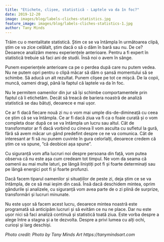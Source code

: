 ```yaml
---
title: "Etichete, clișee, statistică - Laptele va da în foc?"
date: 2019-12-20
image: images/blog/labels-cliches-statistics.jpg
feature_image: images/blog/labels-cliches-statistics-1.jpg
author: Tany Minds
---
```


Trăim cu o mentalitate statistică. Știm ce se va întâmpla în următoarea clipă, știm ce va zice celălalt, știm dacă o să o dăm în bară sau nu. De ce? Deoarece analizăm mereu experiențele anterioare. Pentru a fi expert în statistică trebuie să faci ani de studii. Însă noi o avem în sânge.

Punem experiențele anterioare ca pe o perdea după care nu putem vedea. Nu ne putem opri pentru o clipă măcar să dăm o șansă momentului să se schimbe. Să aducă un alt rezultat. Punem clișee pe tot ce mișcă. De la copii, muncă, oameni dragi, până la faptul că laptele va da în foc.

Nu le permitem oamenilor din jur să își schimbe comportamentele prin faptul că îi etichetăm. Decât să treacă de bariera noastră de analiză statistică se dau bătuți, deoarece e mai ușor.

Ce ar fi dacă fiecare nouă zi nu o vom mai umple dis-de-dimineață cu ceea ce știm că se va întâmpla. Ce ar fi dacă ziua va fi ca o foaie curată și o vom completa doar după ce se va întâmpla un lucru sau altul. Cât de transformator ar fi dacă vorbind cu cineva îl vom asculta cu sufletul la gură, fără să avem măcar un gând predefint despre ce ne va comunica. Cât de interesant ar fi să nu punem cuvinte în gura celorlalți, deoarece credem că știm ce va spune, ”că deobicei așa spune”.

Cu siguranță vom afla lucruri noi despre persoana din față, vom putea observa că nu este așa cum credeam tot timpul. Ne vom da seama că oamenii au mai multe laturi, pe lângă liniștiți pot fi și foarte determinați sau pe lângă energici pot fi și foarte profunzi.

Dacă facem tiparul oamenilor și situațiilor de peste zi, deja știm ce se va întâmpla, de ce să mai ieșim din casă. Însă dacă deschidem mintea, oprim gândurile și analizele, cu siguranță vom avea parte de o zi plină de surprize, transformări și lucruri minunate.

Nu este ușor să facem acest lucru, deoarece mintea noastră este programată să anticipăm lucruri și să evităm ce nu ne place. Dar nu este ușor nici să faci analiză continuă și statistică toată ziua. Este vorba despre a alege între a stagna și a te dezvolta. Despre a privi lumea cu alți ochi, curioși și larg deschiși.

_Photo credit: Photo by Tany Minds Art https://tanymindsart.com_